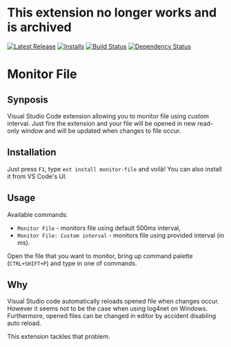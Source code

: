 # This extension no longer works and is archived

[![Latest Release](https://vsmarketplacebadge.apphb.com/version-short/rkostrzewski.monitor-file.svg)](https://marketplace.visualstudio.com/items?itemName=rkostrzewski.monitor-file) [![Installs](https://vsmarketplacebadge.apphb.com/installs/rkostrzewski.monitor-file.svg)](https://marketplace.visualstudio.com/items?itemName=rkostrzewski.monitor-file) [![Build Status](https://travis-ci.org/rkostrzewski/vscode-monitor-file.svg)](https://travis-ci.org/rkostrzewski/vscode-monitor-file) [![Dependency Status](https://david-dm.org/rkostrzewski/vscode-monitor-file/status.svg)](https://david-dm.org/rkostrzewski/vscode-monitor-file)

# Monitor File

## Synposis

Visual Studio Code extension allowing you to monitor file using custom interval.
Just fire the extension and your file will be opened in new read-only window and will be updated when changes to file occur.

## Installation

Just press `F1`, type `ext install monitor-file` and voilà!
You can also install it from VS Code's UI.

## Usage

Available commands:
- `Monitor File` - monitors file using default 500ms interval,
- `Monitor File: Custom interval` - monitors file using provided interval (in ms).

Open the file that you want to monitor, bring up command palette (`CTRL+SHIFT+P`) and type in one of commands. 

## Why

Visual Studio code automatically reloads opened file when changes occur.
However it seems not to be the case when using log4net on Windows. Furthermore, opened files can be changed in editor by accident disabling auto reload.

This extension tackles that problem.  
